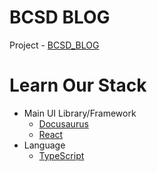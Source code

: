 # BCSD BLOG
Project - [BCSD_BLOG](https://blog.bcsdlab.com)

# Learn Our Stack

- Main UI Library/Framework
  - [Docusaurus](https://docusaurus.io)
  - [React](https://reactjs.org/docs/hello-world.html)
- Language
  - [TypeScript](https://github.com/typescript-cheatsheets/react)
